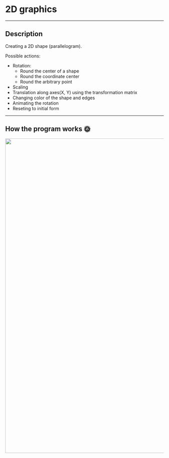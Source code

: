 # 2D graphics
---

## Description 
Creating a 2D shape (parallelogram).

Possible actions:
- Rotation: 
  - Round the center of a shape
  - Round the coordinate center
  - Round the arbitrary point
- Scaling
- Translation along axes(X, Y) using the transformation matrix
- Changing color of the shape and edges
- Animating the rotation
- Reseting to initial form

---

## How the program works 🌞 
<img src="https://github.com/ks-ieremenko/2D_Graphics/blob/master/readme_assets/2d_example.gif" width="1000">

